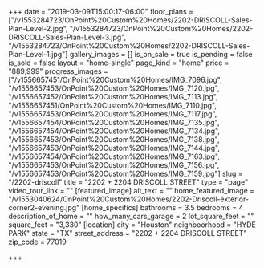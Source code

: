 +++
date = "2019-03-09T15:00:17-06:00"
floor_plans = ["/v1553284723/OnPoint%20Custom%20Homes/2202-DRISCOLL-Sales-Plan-Level-2.jpg", "/v1553284723/OnPoint%20Custom%20Homes/2202-DRISCOLL-Sales-Plan-Level-3.jpg", "/v1553284723/OnPoint%20Custom%20Homes/2202-DRISCOLL-Sales-Plan-Level-1.jpg"]
gallery_images = []
is_on_sale = true
is_pending = false
is_sold = false
layout = "home-single"
page_kind = "home"
price = "889,999"
progress_images = ["/v1556657451/OnPoint%20Custom%20Homes/IMG_7096.jpg", "/v1556657453/OnPoint%20Custom%20Homes/IMG_7120.jpg", "/v1556657452/OnPoint%20Custom%20Homes/IMG_7113.jpg", "/v1556657451/OnPoint%20Custom%20Homes/IMG_7110.jpg", "/v1556657453/OnPoint%20Custom%20Homes/IMG_7117.jpg", "/v1556657454/OnPoint%20Custom%20Homes/IMG_7135.jpg", "/v1556657454/OnPoint%20Custom%20Homes/IMG_7134.jpg", "/v1556657453/OnPoint%20Custom%20Homes/IMG_7138.jpg", "/v1556657453/OnPoint%20Custom%20Homes/IMG_7144.jpg", "/v1556657454/OnPoint%20Custom%20Homes/IMG_7163.jpg", "/v1556657453/OnPoint%20Custom%20Homes/IMG_7156.jpg", "/v1556657453/OnPoint%20Custom%20Homes/IMG_7159.jpg"]
slug = "/2202-driscoll"
title = "2202 + 2204 DRISCOLL STREET"
type = "page"
video_tour_link = ""
[featured_image]
alt_text = ""
home_featured_image = "/v1553040624/OnPoint%20Custom%20Homes/2202-Driscoll-exterior-corner2-evening.jpg"
[home_specifics]
bathrooms = 3.5
bedrooms = 4
description_of_home = ""
how_many_cars_garage = 2
lot_square_feet = ""
square_feet = "3,330"
[location]
city = "Houston"
neighboorhood = "HYDE PARK"
state = "TX"
street_address = "2202 + 2204 DRISCOLL STREET"
zip_code = 77019

+++
